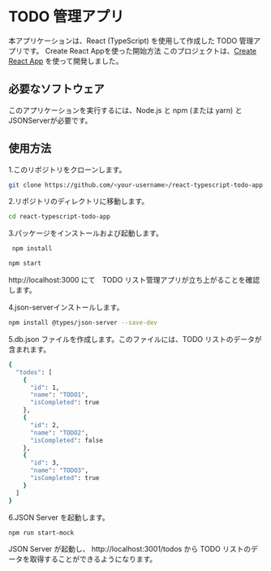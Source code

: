 # TODO 管理アプリ
本アプリケーションは、React (TypeScript) を使用して作成した TODO 管理アプリです。
Create React Appを使った開始方法
このプロジェクトは、[Create React App](https://github.com/facebook/create-react-app)
を使って開発しました。

## 必要なソフトウェア
このアプリケーションを実行するには、Node.js と npm (または yarn) と
JSONServerが必要です。

## 使用方法
1.このリポジトリをクローンします。
```bash
git clone https://github.com/<your-username>/react-typescript-todo-app.git
```

2.リポジトリのディレクトリに移動します。
```bash
cd react-typescript-todo-app
```

3.パッケージをインストールおよび起動します。
```bash
 npm install
 ```
 ```bash
npm start
```
http://localhost:3000 にて　TODO リスト管理アプリが立ち上がることを確認します。

4.json-serverインストールします。
```bash
npm install @types/json-server --save-dev
```

5.db.json ファイルを作成します。このファイルには、TODO リストのデータが含まれます。
```bash
{
  "todos": [
    {
      "id": 1,
      "name": "TODO1",
      "isCompleted": true
    },
    {
      "id": 2,
      "name": "TODO2",
      "isCompleted": false
    },
    {
      "id": 3,
      "name": "TODO3",
      "isCompleted": true
    }
  ]
}
```

6.JSON Server を起動します。

```bash
npm run start-mock
```
JSON Server が起動し、 http://localhost:3001/todos から TODO リストのデータを取得することができるようになります。
